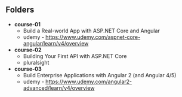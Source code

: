 ## Folders 

* **course-01**
  * Build a Real-world App with ASP.NET Core and Angular
  * udemy - https://www.udemy.com/aspnet-core-angular/learn/v4/overview
* **course-02**
  * Building Your First API with ASP.NET Core
  * pluralsight
* **course-03**
  * Build Enterprise Applications with Angular 2 (and Angular 4/5)
  * udemy - https://www.udemy.com/angular2-advanced/learn/v4/overview
  